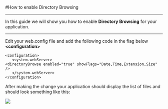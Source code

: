 #How to enable Directory Browsing

----------
In this guide we will show you how to enable **Directory Browsing** for your application.

----------

Edit your web.config file and add the following code in the flag below **<configuration\>**


    <configuration>
       <system.webServer>
    <directoryBrowse enabled="true" showFlags="Date,Time,Extension,Size" />
       </system.webServer>
    </configuration>


After making the change your application should display the list of files and should look something like this:


<img src="https://raw.githubusercontent.com/GearHost/docs/master/Images/directorybrowsing.PNG" />
